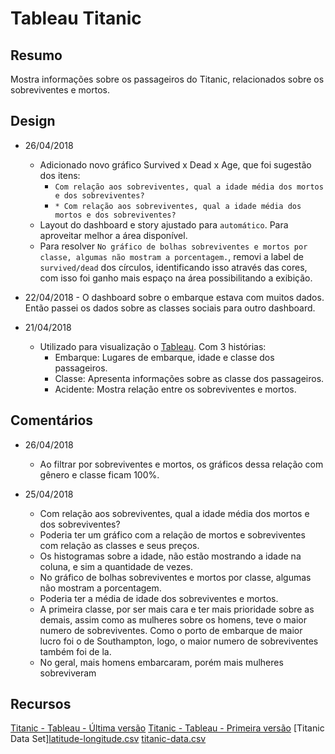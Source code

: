 # Tableau Titanic

## Resumo

Mostra informações sobre os passageiros do Titanic, relacionados sobre os sobreviventes e mortos.

## Design

* 26/04/2018

  * Adicionado novo gráfico Survived x Dead x Age, que foi sugestão dos itens:
    * `Com relação aos sobreviventes, qual a idade média dos mortos e dos sobreviventes?`
    * `* Com relação aos sobreviventes, qual a idade média dos mortos e dos sobreviventes?`
  * Layout do dashboard e story ajustado para `automático`. Para aproveitar melhor a área disponível.
  * Para resolver `No gráfico de bolhas sobreviventes e mortos por classe, algumas não mostram a porcentagem.`, removi a label de `survived/dead` dos círculos, identificando isso através das cores, com isso foi ganho mais espaço na área possibilitando a exibição.

* 22/04/2018 - O dashboard sobre o embarque estava com muitos dados. Então passei os dados sobre as classes sociais para outro dashboard.

* 21/04/2018
  * Utilizado para visualização o [Tableau](https://www.tableau.com). Com 3 histórias:
    * Embarque: Lugares de embarque, idade e classe dos passageiros.
    * Classe: Apresenta informações sobre as classe dos passageiros.
    * Acidente: Mostra relação entre os sobreviventes e mortos.

## Comentários

* 26/04/2018

  * Ao filtrar por sobreviventes e mortos, os gráficos dessa relação com gênero e classe ficam 100%.

* 25/04/2018
  * Com relação aos sobreviventes, qual a idade média dos mortos e dos sobreviventes?
  * Poderia ter um gráfico com a relação de mortos e sobreviventes com relação as classes e seus preços.
  * Os histogramas sobre a idade, não estão mostrando a idade na coluna, e sim a quantidade de vezes.
  * No gráfico de bolhas sobreviventes e mortos por classe, algumas não mostram a porcentagem.
  * Poderia ter a média de idade dos sobreviventes e mortos.
  * A primeira classe, por ser mais cara e ter mais prioridade sobre as demais, assim como as mulheres sobre os homens, teve o maior numero de sobreviventes. Como o porto de embarque de maior lucro foi o de Southampton, logo, o maior numero de sobreviventes também foi de la.
  * No geral, mais homens embarcaram, porém mais mulheres sobreviveram

## Recursos

[Titanic - Tableau - Última versão](https://public.tableau.com/profile/milton.siqueira#!/vizhome/Titanic/Story)
[Titanic - Tableau - Primeira versão](https://public.tableau.com/profile/milton.siqueira#!/vizhome/Titanic_1st_version/Story)
[Titanic Data Set][latitude-longitude.csv](https://raw.githubusercontent.com/titomilton/tableau-titanic/master/latitude-longitude.csv)
[titanic-data.csv](https://raw.githubusercontent.com/titomilton/tableau-titanic/master/titanic-data.csv)
